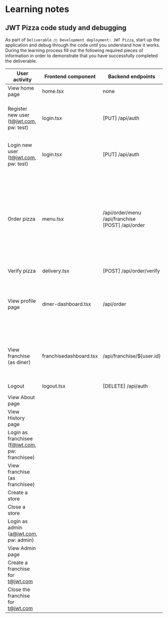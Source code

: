 # Learning notes

## JWT Pizza code study and debugging

As part of `Deliverable ⓵ Development deployment: JWT Pizza`, start up the application and debug through the code until you understand how it works. During the learning process fill out the following required pieces of information in order to demonstrate that you have successfully completed the deliverable.

| User activity                                       | Frontend component | Backend endpoints | Database SQL |
| --------------------------------------------------- | ------------------ | ----------------- | ------------ |
| View home page                                      |home.tsx|none|none|
| Register new user<br/>(t@jwt.com, pw: test)         |login.tsx|[PUT] /api/auth|INSERT INTO user (name, email, password) VALUES (?, ?, ?)</br>INSERT INTO userRole (userId, role, objectId) VALUES (?, ?, ?)|
| Login new user<br/>(t@jwt.com, pw: test)            |login.tsx|[PUT] /api/auth|SELECT * FROM user WHERE email=?</br>`SELECT * FROM userRole WHERE userId=?|
| Order pizza                                         |menu.tsx|/api/order/menu</br>/api/franchise</br>[POST] /api/order|SELECT * FROM menu</br>SELECT id, name FROM franchise</br>SELECT id, name FROM store WHERE franchiseId=?</br>INSERT INTO dinerOrder (dinerId, franchiseId, storeId, date) VALUES (?, ?, ?, now())>/br>INSERT INTO orderItem (orderId, menuId, description, price) VALUES (?, ?, ?, ?)|
| Verify pizza                                        |delivery.tsx|[POST] /api/order/verify|none|
| View profile page                                   |diner-dashboard.tsx|/api/order|SELECT id, franchiseId, storeId, date FROM dinerOrder WHERE dinerId=? LIMIT ${offset},${config.db.listPerPage}<\br>SELECT id, menuId, description, price FROM orderItem WHERE orderId=?|
| View franchise<br/>(as diner)                       |franchisedashboard.tsx|/api/franchise/${user.id}|SELECT objectId FROM userRole WHERE role='franchisee' AND userId=?</br>SELECT id, name FROM franchise WHERE id in (${franchiseIds.join(',')})|
| Logout                                              |logout.tsx|[DELETE] /api/auth|DELETE FROM auth WHERE token=?|                                             |                    |                   |              |
| View About page                                     |                    |                   |              |
| View History page                                   |                    |                   |              |
| Login as franchisee<br/>(f@jwt.com, pw: franchisee) |                    |                   |              |
| View franchise<br/>(as franchisee)                  |                    |                   |              |
| Create a store                                      |                    |                   |              |
| Close a store                                       |                    |                   |              |
| Login as admin<br/>(a@jwt.com, pw: admin)           |                    |                   |              |
| View Admin page                                     |                    |                   |              |
| Create a franchise for t@jwt.com                    |                    |                   |              |
| Close the franchise for t@jwt.com                   |                    |                   |              |
